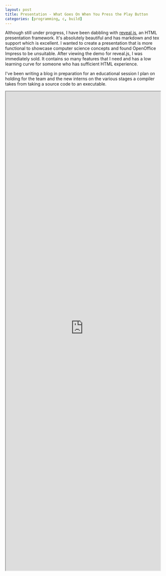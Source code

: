```yaml
---
layout: post
title: Presentation - What Goes On When You Press the Play Button
categories: [programming, c, build]
---
```

Although still under progress, I have been dabbling with [reveal.js](https://revealjs.com/), an HTML presentation framework. It's absolutely beautiful and has markdown and tex support which is excellent. I wanted to create a presentation that is more functional to showcase computer science concepts and found OpenOffice Impress to be unsuitable. After viewing the demo for reveal.js, I was immediately sold. It contains so many features that I need and has a low learning curve for someone who has sufficient HTML experience.

I've been writing a blog in preparation for an educational session I plan on holding for the team and the new interns on the various stages a compiler takes from taking a source code to an executable.

<iframe width="100%" height="40%" marginheight="0" marginwidth="0" src="https://raw.githubusercontent.com/zakuArbor/blog/master/assets/presentations/build-process/index.html">
